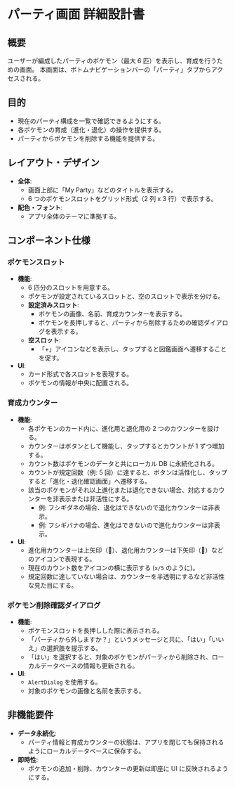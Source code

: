 # パーティ画面 詳細設計書

## 概要

ユーザーが編成したパーティのポケモン（最大 6 匹）を表示し、育成を行うための画面。
本画面は、ボトムナビゲーションバーの「パーティ」タブからアクセスされる。

## 目的

- 現在のパーティ構成を一覧で確認できるようにする。
- 各ポケモンの育成（進化・退化）の操作を提供する。
- パーティからポケモンを削除する機能を提供する。

## レイアウト・デザイン

- **全体**:
  - 画面上部に「My Party」などのタイトルを表示する。
  - 6 つのポケモンスロットをグリッド形式（2 列 x 3 行）で表示する。
- **配色・フォント**:
  - アプリ全体のテーマに準拠する。

## コンポーネント仕様

### ポケモンスロット

- **機能**:
  - 6 匹分のスロットを用意する。
  - ポケモンが設定されているスロットと、空のスロットで表示を分ける。
  - **設定済みスロット**:
    - ポケモンの画像、名前、育成カウンターを表示する。
    - ポケモンを長押しすると、パーティから削除するための確認ダイアログを表示する。
  - **空スロット**:
    - 「+」アイコンなどを表示し、タップすると図鑑画面へ遷移することを促す。
- **UI**:
  - カード形式で各スロットを表現する。
  - ポケモンの情報が中央に配置される。

### 育成カウンター

- **機能**:
  - 各ポケモンのカード内に、進化用と退化用の 2 つのカウンターを設ける。
  - カウンターはボタンとして機能し、タップするとカウントが 1 ずつ増加する。
  - カウント数はポケモンのデータと共にローカル DB に永続化される。
  - カウントが規定回数（例: 5 回）に達すると、ボタンは活性化し、タップすると「進化・退化確認画面」へ遷移する。
  - 該当のポケモンがそれ以上進化または退化できない場合、対応するカウンターを非表示または非活性にする。
    - 例: フシギダネの場合、退化はできないので退化カウンターは非表示。
    - 例: フシギバナの場合、進化はできないので進化カウンターは非表示。
- **UI**:
  - 進化用カウンターは上矢印（🔼）、退化用カウンターは下矢印（🔽）などのアイコンで表現する。
  - 現在のカウント数をアイコンの横に表示する (`x/5` のように)。
  - 規定回数に達していない場合は、カウンターを半透明にするなど非活性な見た目にする。

### ポケモン削除確認ダイアログ

- **機能**:
  - ポケモンスロットを長押しした際に表示される。
  - 「パーティから外しますか？」というメッセージと共に、「はい」「いいえ」の選択肢を提示する。
  - 「はい」を選択すると、対象のポケモンがパーティから削除され、ローカルデータベースの情報も更新される。
- **UI**:
  - `AlertDialog` を使用する。
  - 対象のポケモンの画像と名前を表示する。

## 非機能要件

- **データ永続化**:
  - パーティ情報と育成カウンターの状態は、アプリを閉じても保持されるようにローカルデータベースに保存する。
- **即時性**:
  - ポケモンの追加・削除、カウンターの更新は即座に UI に反映されるようにする。
